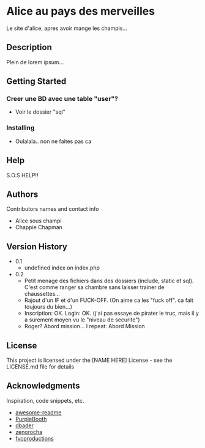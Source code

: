 # Alice au pays des merveilles

Le site d'alice, apres avoir mange les champis...

## Description

Plein de lorem ipsum...

## Getting Started

### Creer une BD avec une table "user"?

* Voir le dossier "sql"

### Installing

* Oulalala.. non ne faites pas ca

## Help

S.O.S HELP!!


## Authors

Contributors names and contact info

 * Alice sous champi
 * Chappie Chapman 

## Version History

* 0.1
    * undefined index on index.php
* 0.2
    * Petit menage des fichiers dans des dossiers (include, static et sql). C'est comme ranger sa chambre sans laisser trainer de chaussettes...
    * Rajout d'un IF et d'un FUCK-OFF. (On aime ca les "fuck off". ca fait toujours du bien...)
    * Inscription: OK. Login: OK. (j'ai pas essaye de pirater le truc, mais il y a surement moyen vu le "niveau de securite")
    * Roger? Abord mission... I repeat: Abord Mission

    

## License

This project is licensed under the [NAME HERE] License - see the LICENSE.md file for details

## Acknowledgments

Inspiration, code snippets, etc.
* [awesome-readme](https://github.com/matiassingers/awesome-readme)
* [PurpleBooth](https://gist.github.com/PurpleBooth/109311bb0361f32d87a2)
* [dbader](https://github.com/dbader/readme-template)
* [zenorocha](https://gist.github.com/zenorocha/4526327)
* [fvcproductions](https://gist.github.com/fvcproductions/1bfc2d4aecb01a834b46)